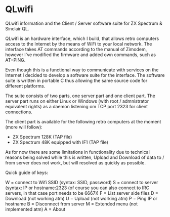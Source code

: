 # QLwifi
QLwifi information and the Client / Server software suite for ZX Spectrum &amp; Sinclair QL.

QLwifi is an hardware interface, which I build, that allows retro computers access to the Internet by the means of WiFi to your local network. The interface takes AT commands according to the manual of Zimodem, however I've modified the firmware and added own commands, such as AT+PING.

Even though this is a functional way to communicate with services on the Internet I decided to develop a software suite for the interface. The software suite is written in portable C thus allowing the same source code for different platforms.

The suite consists of two parts, one server part and one client part. The server part runs on either Linux or Windows (with root / admnistrator equivalent rights) as a daemon listening om TCP port 2323 for client connections.

The client part is available for the following retro computers at the moment (more will follow):

* ZX Spectrum 128K (TAP file)
* ZX Spectrum 48K equipped with IF1 (TAP file)

As for now there are some limitations in functionality due to technical reasons being solved while this is written, Upload and Download of data to / from server does not work, but will resolved as quickly as possible.

Quick guide of keys:

W = connect to Wifi SSID (syntax: SSID, password)
S = connect to server (syntax: IP or hostname:2323 (of course you can also connect to IRC servers, in that case port needs to be 6667))
F = List server side files
D = Download (not working atm)
U = Upload (not working atm)
P = Ping IP or hostname
B = Disconnect from server
M = Extended menu (not implemented atm)
A = About
